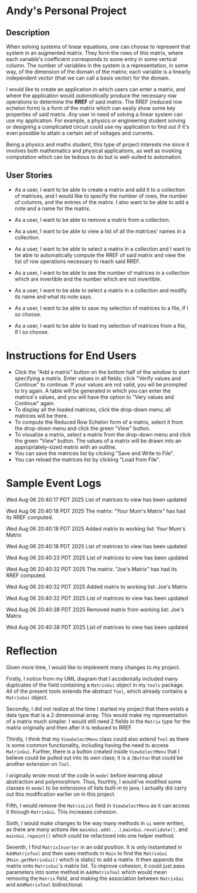 # Andy's Personal Project 

## Description

When solving systems of linear equations, one can choose to represent that system in an augmented matrix. They form the rows of this matrix, where each variable's coefficient corresponds to some entry in some vertical column. The number of variables in the system is a representation, in some way, of the dimension of the domain of the matrix; each variable is a linearly independent vector (that we can call a basis vector) for the domain.

I would like to create an application in which users can enter a matrix, and where the application would *automatically* produce the necessary row operations to determine the **RREF** of said matrix. The RREF (reduced row echelon form) is a form of the matrix which can easily show some key properties of said matrix. *Any* user in need of solving a linear system can use my application. For example, a physics or engineering student solving or designing a complicated circuit could use my application to find out if it's even possible to attain a certain set of voltages and currents. 

Being a physics and maths student, this type of project interests me since it involves both mathematics and physical applications, as well as invoking computation which can be tedious to do but is well-suited to automation.

## User Stories

* As a user, I want to be able to create a matrix and add it to a collection of matrices, and I would like to specify the number of rows, the number of columns, and the entries of the matrix. I also want to be able to add a note and a name for the matrix.
* As a user, I want to be able to remove a matrix from a collection.
* As a user, I want to be able to view a list of all the matrices' names in a collection.
* As a user, I want to be able to select a matrix in a collection and I want to be able to automatically compute the RREF of said matrix and view the list of row operations necessary to reach said RREF.
* As a user, I want to be able to see the number of matrices in a collection which are invertible and the number which are not invertible. 
* As a user, I want to be able to select a matrix in a collection and modify its name and what its note says.

* As a user, I want to be able to save my selection of matrices to a file, if I so choose.
* As a user, I want to be able to load my selection of matrices from a file, if I so choose.

# Instructions for End Users

- Click the "Add a matrix" button on the bottom half of the window to start specifying a matrix. Enter values in all fields; click "Verify values and Continue" to continue. If your values are not valid, you wil be prompted to try again. A table will be generated in which you can enter the matrice's values, and you will have the option to "Very values and Continue" again.
- To display all the loaded matrices, click the drop-down menu; all matrices will be there.
- To compute the Reduced Row Echelon form of a matrix, select it from the drop-down menu and click the green "View" button.
- To visualize a matrix, select a matrix from the drop-down menu and click the green "View" button. The values of a matrix will be drawn into an appropriately-sized matrix with an outline.
- You can save the matrices list by clicking "Save and Write to File".
- You can reload the matrices list by clicking "Load from File".

# Sample Event Logs

Wed Aug 06 20:40:17 PDT 2025
List of matrices to view has been updated

Wed Aug 06 20:40:18 PDT 2025
The matrix: "Your Mum's Matrix" has had its RREF computed.

Wed Aug 06 20:40:18 PDT 2025
Added matrix to working list: Your Mum's Matrix

Wed Aug 06 20:40:18 PDT 2025
List of matrices to view has been updated

Wed Aug 06 20:40:23 PDT 2025
List of matrices to view has been updated

Wed Aug 06 20:40:32 PDT 2025
The matrix: "Joe's Matrix" has had its RREF computed.

Wed Aug 06 20:40:32 PDT 2025
Added matrix to working list: Joe's Matrix

Wed Aug 06 20:40:32 PDT 2025
List of matrices to view has been updated

Wed Aug 06 20:40:38 PDT 2025
Removed matrix from working list: Joe's Matrix

Wed Aug 06 20:40:38 PDT 2025
List of matrices to view has been updated

# Reflection

Given more time, I would like to implement many changes to my project.

Firstly, I notice from my UML diagram that I accidentally included many duplicates of the field containing a `MatrixGui` object in my `tools` package. All of the present tools extends the abstract `Tool`, which already contains a `MatrixGui` object. 

Secondly, I did not realize at the time I started my project that there exists a data type that is a 2 dimensional array. This would make my representation of a matrix much simpler. I would still need 2 fields in the `Matrix` type for the matrix originally and then after it is reduced to RREF. 

Thirdly, I think that my `ViewSelectMenu` class could also extend `Tool` as there is some common functionality, including having the need to access `MatrixGui`. Further, there is a button created inside `ViewSelectMenu` that I believe could be pulled out into its own class; it is a `JButton` that could be another extension on `Tool`. 

I originally wrote most of the code in `model` before learning about abstraction and polymorphism. Thus, fourthly, I would've modified some classes in `model` to be extensions of lists built-in to java. I actually did carry out this modification earlier on in this project.

Fifth, I would remove the `MatrixList` field in `ViewSelectMenu` as it can access it through `MatrixGui`. This increases cohesion.

Sixth, I would make changes to the way many methods in `ui` were written, as there are many actions like `mainGui.add(...)`,`mainGui.revalidate()`, and `mainGui.repaint()` which could be refactored into one helper method.

Seventh, I find `MatrixInserter` in an odd position. It is only instantiated in `AddMatrixTool` and then uses methods in `Main` to find the `MatrixGui` (`Main.getMatrixGui()` which is static) to add a matrix. It then appends the matrix onto `MatrixGui`'s matrix list. To improve cohesion, it could just pass parameters into some method in `AddMatrixTool` which would mean removing the `Matrix` field, and making the association between `MatrixGui` and `AddMatrixTool` bidirectional.



